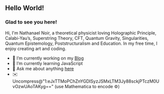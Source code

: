 ## Hello World! 

### Glad to see you here! &nbsp;

Hi, I'm Nathanael Noir, a theoretical physicist loving Holographic Principle, Calabi-Yau’s, Superstring Theory, CFT, Quantum Gravity, Singularities, Quantum Epistemology, Poststructuralism and Education. In my free time, I enjoy creating art and coding.

- 🔭 I’m currently working on my [Blog](https://github.com/nathanaelnoir/website)
- 🌱 I’m currently learning JavaScript
- 💬 Ask me about anything [here](https://github.com/nathanaelnoir/nathanaelnoir/issues)
- ✉️ Uncompress@"1:eJxTTMoPChZnYGDISyzJSMxLTM3Jy88sckjPTczM0UvOzwUAoTAKyg==" (use Mathematica to encode ⚙️)
